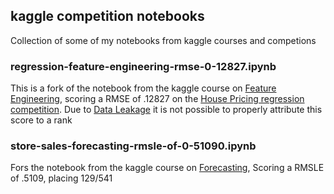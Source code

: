 ## kaggle competition notebooks

Collection of some of my notebooks from kaggle courses and competions

### regression-feature-engineering-rmse-0-12827.ipynb
This is a fork of the notebook from the kaggle course on [Feature Engineering](https://www.kaggle.com/learn/feature-engineering), scoring a RMSE of .12827 on the [House Pricing regression competition](https://www.kaggle.com/c/house-prices-advanced-regression-techniques). Due to [Data Leakage](https://www.kaggle.com/marcopale/housing) it is not possible to properly attribute this score to a rank


### store-sales-forecasting-rmsle-of-0-51090.ipynb
Fors the notebook from the kaggle course on [Forecasting](https://www.kaggle.com/ryanholbrook/seasonality), Scoring a RMSLE of .5109, placing 129/541
